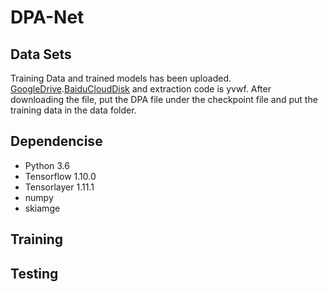 # DPA-Net
## Data Sets
Training Data and trained models has been uploaded. [GoogleDrive](https://drive.google.com/open?id=1wZDDjtXIFzXMWzZR_ZU5ZYi9KAzm5pRB).[BaiduCloudDisk](https://pan.baidu.com/s/16DnNqGS-hURseMbMvmfnuA) and extraction code is yvwf.
After downloading the file, put the DPA file under the checkpoint file and put the training data in the data folder.
## Dependencise
* Python 3.6
* Tensorflow 1.10.0
* Tensorlayer 1.11.1
* numpy
* skiamge
## Training
## Testing
